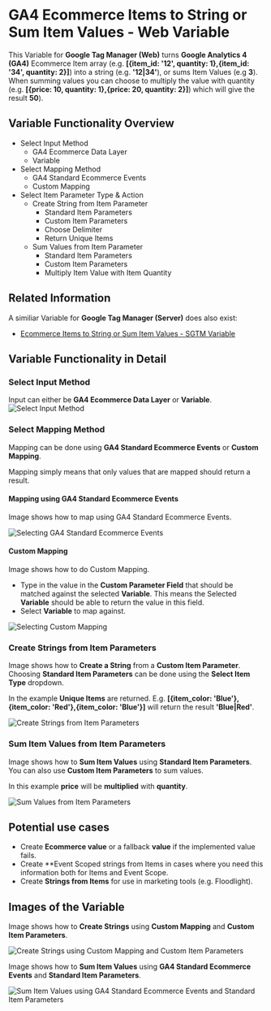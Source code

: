 # GA4 Ecommerce Items to String or Sum Item Values - Web Variable
This Variable for **Google Tag Manager (Web)** turns **Google Analytics 4 (GA4)** Ecommerce Item array (e.g. **[{item_id: '12', quantity: 1},{item_id: '34', quantity: 2}]**) into a string (e.g. **'12|34'**), or sums Item Values (e.g **3**). When summing values you can choose to multiply the value with quantity (e.g. **[{price: 10, quantity: 1},{price: 20, quantity: 2}]**) which will give the result **50**).

## Variable Functionality Overview
* Select Input Method
  * GA4 Ecommerce Data Layer
  * Variable
* Select Mapping Method
  * GA4 Standard Ecommerce Events
  * Custom Mapping
* Select Item Parameter Type & Action
  * Create String from Item Parameter
    * Standard Item Parameters
    * Custom Item Parameters
    * Choose Delimiter
    * Return Unique Items
  * Sum Values from Item Parameter
    * Standard Item Parameters
    * Custom Item Parameters
    * Multiply Item Value with Item Quantity

## Related Information
A similiar Variable for **Google Tag Manager (Server)** does also exist:
* [Ecommerce Items to String or Sum Item Values - SGTM Variable](https://github.com/gtm-templates-knowit-experience/sgtm-ecom-items-to-string-sum-values-variable)

## Variable Functionality in Detail
### Select Input Method
Input can either be **GA4 Ecommerce Data Layer** or **Variable**.
![Select Input Method](https://github.com/gtm-templates-knowit-experience/gtm-ga4-ecom-items-to-string-sum-values-variable/blob/main/images/gtm-ga4-ecom-items-to-string-or-sum-values-input-method.png)

### Select Mapping Method
Mapping can be done using **GA4 Standard Ecommerce Events** or **Custom Mapping**.

Mapping simply means that only values that are mapped should return a result.

#### Mapping using GA4 Standard Ecommerce Events
Image shows how to map using GA4 Standard Ecommerce Events.

![Selecting GA4 Standard Ecommerce Events](https://github.com/gtm-templates-knowit-experience/gtm-ga4-ecom-items-to-string-sum-values-variable/blob/main/images/gtm-ga4-ecom-items-to-string-or-sum-values-standard-mapping.png)

#### Custom Mapping
Image shows how to do Custom Mapping.

* Type in the value in the **Custom Parameter Field** that should be matched against the selected **Variable**. This means the Selected **Variable** should be able to return the value in this field.
* Select **Variable** to map against.

![Selecting Custom Mapping](https://github.com/gtm-templates-knowit-experience/gtm-ga4-ecom-items-to-string-sum-values-variable/blob/main/images/gtm-ga4-ecom-items-to-string-or-sum-values-custom-mapping.png)

### Create Strings from Item Parameters
Image shows how to **Create a String** from a **Custom Item Parameter**. Choosing **Standard Item Parameters** can be done using the **Select Item Type** dropdown.

In the example **Unique Items** are returned. E.g. **[{item_color: 'Blue'},{item_color: 'Red'},{item_color: 'Blue'}]** will return the result **'Blue|Red'**.

![Create Strings from Item Parameters](https://github.com/gtm-templates-knowit-experience/gtm-ga4-ecom-items-to-string-sum-values-variable/blob/main/images/gtm-ga4-ecom-items-to-string-or-sum-values-create-strings.png)

### Sum Item Values from Item Parameters
Image shows how to **Sum Item Values** using **Standard Item Parameters**. You can also use **Custom Item Parameters** to sum values.

In this example **price** will be **multiplied** with **quantity**.

![Sum Values from Item Parameters](https://github.com/gtm-templates-knowit-experience/gtm-ga4-ecom-items-to-string-sum-values-variable/blob/main/images/gtm-ga4-ecom-items-to-string-or-sum-values-sum-values.png)

## Potential use cases
* Create **Ecommerce value** or a fallback **value** if the implemented value fails.
* Create **Event Scoped strings from Items in cases where you need this information both for Items and Event Scope.
* Create **Strings from Items** for use in marketing tools (e.g. Floodlight).

## Images of the Variable
Image shows how to **Create Strings** using **Custom Mapping** and **Custom Item Parameters**.

![Create Strings using Custom Mapping and Custom Item Parameters](https://github.com/gtm-templates-knowit-experience/gtm-ga4-ecom-items-to-string-sum-values-variable/blob/main/images/gtm-ga4-ecom-items-to-string-or-sum-values-custom.png)

Image shows how to **Sum Item Values** using **GA4 Standard Ecommerce Events** and **Standard Item Parameters**.

![Sum Item Values using GA4 Standard Ecommerce Events and Standard Item Parameters](https://github.com/gtm-templates-knowit-experience/gtm-ga4-ecom-items-to-string-sum-values-variable/blob/main/images/gtm-ga4-ecom-items-to-string-or-sum-values-standard.png)

